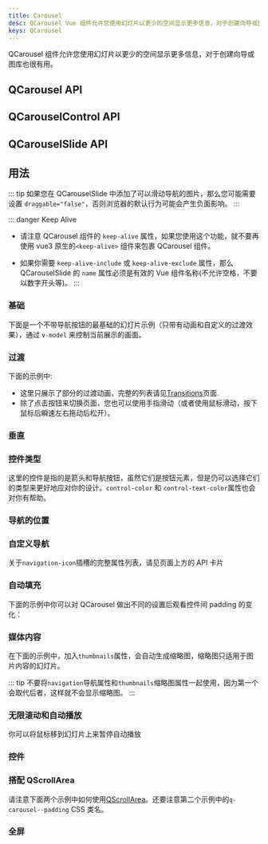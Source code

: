 ```yaml
---
title: Carousel
desc: QCarousel Vue 组件允许您使用幻灯片以更少的空间显示更多信息，对于创建向导或图库也很有用。
keys: QCarousel
---
```


QCarousel 组件允许您使用幻灯片以更少的空间显示更多信息，对于创建向导或图库也很有用。

## QCarousel API

<doc-api file="QCarousel" />

## QCarouselControl API

<doc-api file="QCarouselControl" />

## QCarouselSlide API

<doc-api file="QCarouselSlide" />

## 用法

::: tip
如果您在 QCarouselSlide 中添加了可以滑动导航的图片，那么您可能需要设置 `draggable="false"`，否则浏览器的默认行为可能会产生负面影响。
:::

::: danger Keep Alive
* 请注意 QCarousel 组件的 `keep-alive` 属性，如果您使用这个功能，就不要再使用 vue3 原生的`<keep-alive>` 组件来包裹 QCarousel 组件。

* 如果你需要 `keep-alive-include` 或 `keep-alive-exclude` 属性，那么 QCarouselSlide 的 `name` 属性必须是有效的 Vue 组件名称(不允许空格，不要以数字开头等)。
:::

### 基础

下面是一个不带导航按钮的最基础的幻灯片示例（只带有动画和自定义的过渡效果），通过 `v-model` 来控制当前展示的画面。


<doc-example title="Basic" file="QCarousel/Basic" />

### 过渡

下面的示例中:

* 这里只展示了部分的过渡动画，完整的列表请见[Transitions](/options/transitions)页面.
* 除了点击按钮来切换页面，您也可以使用手指滑动（或者使用鼠标滑动，按下鼠标后瞬速左右拖动后松开）。

<doc-example title="Transitions, bottom navigation, arrows and auto padding" file="QCarousel/Transitions" />

### 垂直

<doc-example title="Vertical mode" file="QCarousel/Vertical" />

### 控件类型

这里的控件是指的是箭头和导航按钮，虽然它们是按钮元素，但是仍可以选择它们的类型来更好地应对你的设计。`control-color` 和 `control-text-color`属性也会对你有帮助。

<doc-example title="Control Type" file="QCarousel/ControlType" />

### 导航的位置

<doc-example title="Navigation position" file="QCarousel/NavigationPosition" />

### 自定义导航

关于`navigation-icon`插槽的完整属性列表，请见页面上方的 API 卡片

<doc-example title="Custom navigation" file="QCarousel/CustomNavigation" />

### 自动填充


下面的示例中你可以对 QCarousel 做出不同的设置后观看控件间 padding 的变化：

<doc-example title="Padding" file="QCarousel/AutoPadding" />

### 媒体内容

<doc-example title="Image slides" file="QCarousel/ImageSlides" />

<doc-example title="Multi-image slides" file="QCarousel/MultiImageSlides" />

<doc-example title="Captions" file="QCarousel/Captions" />

<doc-example title="Video slides" file="QCarousel/VideoSlides" />

在下面的示例中，加入`thumbnails`属性，会自动生成缩略图，缩略图只适用于图片内容的幻灯片。

<doc-example title="Thumbnails" file="QCarousel/Thumbnails" />

::: tip
不要将`navigation`导航属性和`thumbnails`缩略图属性一起使用，因为第一个会取代后者，这样就不会显示缩略图。
:::

### 无限滚动和自动播放

你可以将鼠标移到幻灯片上来暂停自动播放

<doc-example title="Autoplay" file="QCarousel/InfiniteAutoplay" />

### 控件

<doc-example title="Controls" file="QCarousel/Controls" />

### 搭配 QScrollArea

请注意下面两个示例中如何使用[QScrollArea](/vue-components/scroll-area)。还要注意第二个示例中的`q-carousel--padding` CSS 类名。

<doc-example title="With QScrollArea and padding" file="QCarousel/WithScrollareaPadding" />

<doc-example title="With QScrollArea on whole slide" file="QCarousel/WithScrollareaFull" />

### 全屏

<doc-example title="Fullscreen" file="QCarousel/Fullscreen" />
